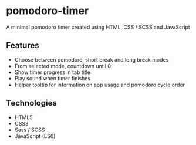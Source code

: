 # pomodoro-timer
A minimal pomodoro timer created using HTML, CSS / SCSS and JavaScript

## Features
- Choose between pomodoro, short break and long break modes
- From selected mode, countdown until 0
- Show timer progress in tab title
- Play sound when timer finishes
- Helper tooltip for information on app usage and pomodoro cycle order

## Technologies
- HTML5
- CSS3
- Sass / SCSS
- JavaScript (ES6)